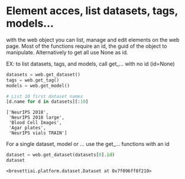 #  Element acces, list datasets, tags, models...

with the web object you can list, manage and edit elements on the web page.
Most of the functions require an id, the guid of the object to manipulate. Alternatively to get all use None as id.

EX: to list datasets, tags, and models, call get_... with no id (id=None)


```python
datasets = web.get_dataset()
tags = web.get_tag()
models = web.get_model()

# List 10 first dataset names
[d.name for d in datasets][:10]
```




    ['NeurIPS 2018',
     'NeurIPS 2018 large',
     'Blood Cell Images',
     'Agar plates',
     'NeurIPS vials TRAIN']



For a single dataset, model or ... use the get_... functions with an id


```python
dataset = web.get_dataset(datasets[0].id)
dataset
```




    <brevettiai.platform.dataset.Dataset at 0x7f096ff8f210>


